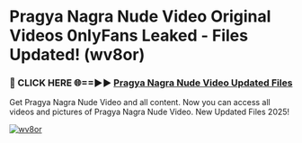 # Pragya Nagra Nude Video Original Videos 0nlyFans Leaked - Files Updated! (wv8or)

<h3>🔴 CLICK HERE 🌐==►► <a href="https://tinyurl.com/52m3yx9h" rel="nofollow">Pragya Nagra Nude Video Updated Files</a></h3>

Get Pragya Nagra Nude Video and all content. Now you can access all videos and pictures of Pragya Nagra Nude Video. New Updated Files 2025!

[![wv8or](https://i.imgur.com/TnHtlc8.gif)](https://tinyurl.com/52m3yx9h)

